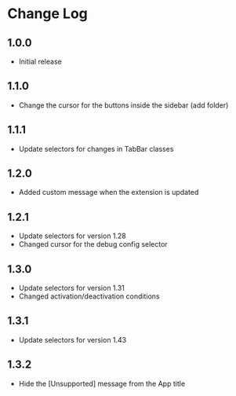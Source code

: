# Change Log

## 1.0.0
- Initial release

## 1.1.0
- Change the cursor for the buttons inside the sidebar (add folder)

## 1.1.1
- Update selectors for changes in TabBar classes

## 1.2.0
- Added custom message when the extension is updated

## 1.2.1
- Update selectors for version 1.28
- Changed cursor for the debug config selector

## 1.3.0
- Update selectors for version 1.31
- Changed activation/deactivation conditions

## 1.3.1
- Update selectors for version 1.43

## 1.3.2
- Hide the [Unsupported] message from the App title
